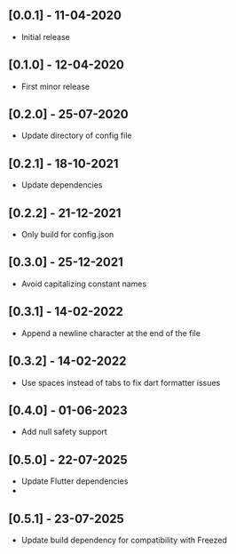 ## [0.0.1] - 11-04-2020

* Initial release

## [0.1.0] - 12-04-2020

* First minor release

## [0.2.0] - 25-07-2020

* Update directory of config file

## [0.2.1] - 18-10-2021

* Update dependencies

## [0.2.2] - 21-12-2021

* Only build for config.json

## [0.3.0] - 25-12-2021

* Avoid capitalizing constant names

## [0.3.1] - 14-02-2022

* Append a newline character at the end of the file

## [0.3.2] - 14-02-2022

* Use spaces instead of tabs to fix dart formatter issues

## [0.4.0] - 01-06-2023

* Add null safety support

## [0.5.0] - 22-07-2025

* Update Flutter dependencies
* 
## [0.5.1] - 23-07-2025

* Update build dependency for compatibility with Freezed
